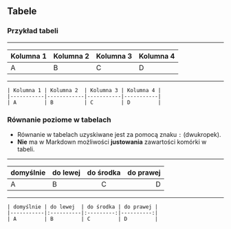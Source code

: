 ## Tabele


### Przykład tabeli
---
| Kolumna 1 | Kolumna 2  | Kolumna 3 | Kolumna 4 |
|-----------|------------|-----------|-----------|
| A         | B          | C         | D         |
---
```
| Kolumna 1 | Kolumna 2  | Kolumna 3 | Kolumna 4 |
|-----------|------------|-----------|-----------|
| A         | B          | C         | D         |
```


### Równanie poziome w tabelach
* Równanie w tabelach uzyskiwane jest za pomocą znaku `:` (dwukropek).
* **Nie** ma w Markdown możliwości **justowania** zawartości komórki w tabeli.

---
| domyślnie | do lewej  | do środka | do prawej |
|-----------|:----------|:---------:|----------:|
| A         | B         | C         | D         |
---
```
| domyślnie | do lewej  | do środka | do prawej |
|-----------|:----------|:---------:|----------:|
| A         | B         | C         | D         |
```